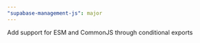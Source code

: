 ```yaml
---
"supabase-management-js": major
---
```


Add support for ESM and CommonJS through conditional exports
